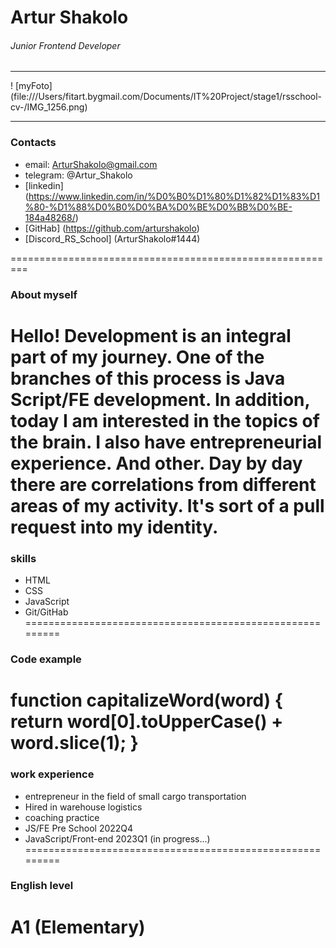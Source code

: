 # Artur Shakolo
###### Junior Frontend Developer

*********************************************************
! [myFoto] (file:///Users/fitart.bygmail.com/Documents/IT%20Project/stage1/rsschool-cv-/IMG_1256.png)
*********************************************************
### Contacts
* email: ArturShakolo@gmail.com
* telegram: @Artur_Shakolo
* [linkedin] (https://www.linkedin.com/in/%D0%B0%D1%80%D1%82%D1%83%D1%80-%D1%88%D0%B0%D0%BA%D0%BE%D0%BB%D0%BE-184a48268/) 
* [GitHab] (https://github.com/arturshakolo)
* [Discord_RS_School] (ArturShakolo#1444)

=========================================================
### About myself
Hello!
Development is an integral part of my journey. One of the branches of this process is Java Script/FE development. In addition, today I am interested in the topics of the brain. I also have entrepreneurial experience. And other. Day by day there are correlations from different areas of my activity. It's sort of a pull request into my identity.
=========================================================

### skills
* HTML
* CSS  
* JavaScript
* Git/GitHab
=========================================================

### Code example
function capitalizeWord(word) {
  return word[0].toUpperCase() + word.slice(1);
}
=========================================================

### work experience
* entrepreneur in the field of small cargo transportation
* Hired in warehouse logistics
* coaching practice
* JS/FE Pre School 2022Q4
* JavaScript/Front-end 2023Q1 (in progress...)
=========================================================


### English level 
A1 (Elementary)
=========================================================
